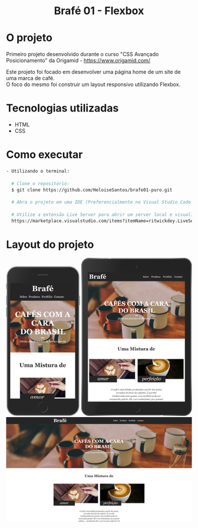 <h1 align="center">Brafé 01 - Flexbox</h1>

# O projeto
Primeiro projeto desenvolvido durante o curso "CSS Avançado Posicionamento" da Origamid - https://www.origamid.com/ <br/>

Este projeto foi focado em desenvolver uma página home de um site de uma marca de café.<br/> 
O foco do mesmo foi construir um layout responsivo utilizando Flexbox.

# Tecnologias utilizadas
- HTML
- CSS

# Como executar
```bash
- Utilizando o terminal:

  # Clone o repositório: 
  $ git clone https://github.com/HeloiseSantos/brafe01-puro.git

  # Abra o projeto em uma IDE (Preferencialmente no Visual Studio Code para utilizar a extensão abaixo)
  
  # Utilize a extensão Live Server para abrir um server local e visualizar a tela do projeto
  https://marketplace.visualstudio.com/items?itemName=ritwickdey.LiveServer
```

# Layout do projeto
<div align="center">
    <img src="readme/brafe01-flexbox-smartphone.png" alt="Site brafé smartphone" width="200px"/>
    <img src="readme/brafe01-flexbox-tablet.png" alt="Site brafé tablet" width="300px"/>
    <img src="readme/brafe01-flexbox-desktop.png" alt="Site brafé desktop" width="800px"/>
</div>
